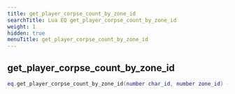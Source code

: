 ```yaml
---
title: get_player_corpse_count_by_zone_id
searchTitle: Lua EQ get_player_corpse_count_by_zone_id
weight: 1
hidden: true
menuTitle: get_player_corpse_count_by_zone_id
---
```

## get_player_corpse_count_by_zone_id
```lua
eq.get_player_corpse_count_by_zone_id(number char_id, number zone_id) -- int
```